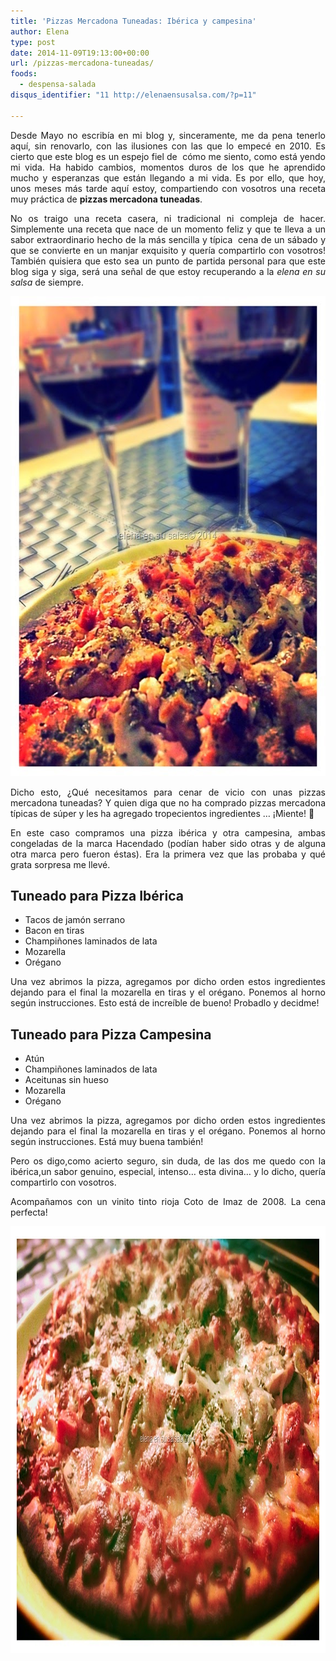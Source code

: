 ```yaml
---
title: 'Pizzas Mercadona Tuneadas: Ibérica y campesina'
author: Elena
type: post
date: 2014-11-09T19:13:00+00:00
url: /pizzas-mercadona-tuneadas/
foods:
  - despensa-salada
disqus_identifier: "11 http://elenaensusalsa.com/?p=11"

---
```

<div align="justify">
  <p align="justify">
    Desde Mayo no escribía en mi blog y, sinceramente, me da pena tenerlo aquí, sin renovarlo, con las ilusiones con las que lo empecé en 2010. Es cierto que este blog es un espejo fiel de  cómo me siento, como está yendo mi vida. Ha habido cambios, momentos duros de los que he aprendido mucho y esperanzas que están llegando a mi vida. Es por ello, que hoy, unos meses más tarde aquí estoy, compartiendo con vosotros una receta muy práctica de <strong>pizzas mercadona tuneadas</strong>.
  </p>
  
  <p align="justify">
    No os traigo una receta casera, ni tradicional ni compleja de hacer. Simplemente una receta que nace de un momento feliz y que te lleva a un sabor extraordinario hecho de la más sencilla y típica  cena de un sábado y que se convierte en un manjar exquisito y quería compartirlo con vosotros! También quisiera que esto sea un punto de partida personal para que este blog siga y siga, será una señal de que estoy recuperando a la <em>elena en su salsa</em> de siempre.
  </p>
</div>

<div align="justify">
  <a href="/2018/03/pizza_1_thumb28.jpg"><img class="alignnone size-full wp-image-183" src="/2018/03/pizza_1_thumb28.jpg" alt="" width="576" height="768" /></a>
</div>

<p align="justify">
  Dicho esto, ¿Qué necesitamos para cenar de vicio con unas pizzas mercadona tuneadas? Y quien diga que no ha comprado pizzas mercadona típicas de súper y les ha agregado tropecientos ingredientes &#8230; ¡Miente! 🙂
</p>

<p align="justify">
  En este caso compramos una pizza ibérica y otra campesina, ambas congeladas de la marca Hacendado (podían haber sido otras y de alguna otra marca pero fueron éstas). Era la primera vez que las probaba y qué grata sorpresa me llevé.
</p>

<h2 align="justify">
  <strong>Tuneado para Pizza Ibérica</strong>
</h2>

  * <div align="justify">
      Tacos de jamón serrano
    </div>

  * <div align="justify">
      Bacon en tiras
    </div>

  * <div align="justify">
      Champiñones laminados de lata
    </div>

  * <div align="justify">
      Mozarella
    </div>

  * <div align="justify">
      Orégano
    </div>

<p align="justify">
  Una vez abrimos la pizza, agregamos por dicho orden estos ingredientes dejando para el final la mozarella en tiras y el orégano. Ponemos al horno según instrucciones. Esto está de increíble de bueno! Probadlo y decidme!
</p>

<h2 align="justify">
  <strong>Tuneado para Pizza Campesina</strong>
</h2>

  * <div align="justify">
      Atún
    </div>

  * <div align="justify">
      Champiñones laminados de lata
    </div>

  * <div align="justify">
      Aceitunas sin hueso
    </div>

  * <div align="justify">
      Mozarella
    </div>

  * <div align="justify">
      Orégano
    </div>

<p align="justify">
  Una vez abrimos la pizza, agregamos por dicho orden estos ingredientes dejando para el final la mozarella en tiras y el orégano. Ponemos al horno según instrucciones. Está muy buena también!
</p>

<p align="justify">
  Pero os digo,como acierto seguro, sin duda, de las dos me quedo con la ibérica,un sabor genuino, especial, intenso… esta divina… y lo dicho, quería compartirlo con vosotros.
</p>

<p align="justify">
  Acompañamos con un vinito tinto rioja Coto de Imaz de 2008. La cena perfecta!
</p>

<div align="justify">
  <a href="/2018/03/Pizza_3_thumb24.jpg"><img class="alignnone size-full wp-image-184" src="/2018/03/Pizza_3_thumb24.jpg" alt="" width="1024" height="683" /></a>
</div>
